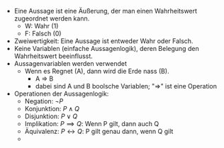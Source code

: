 - Eine Aussage ist eine Äußerung, der man einen Wahrheitswert zugeordnet werden kann.
	- W: Wahr (1)
	- F: Falsch (0)
- Zweiwertigkeit: Eine Aussage ist entweder Wahr oder Falsch.
- Keine Variablen (einfache Aussagenlogik), deren Belegung den Wahrheitswert beeinflusst.
- Aussagenvariablen werden verwendet
	- Wenn es Regnet (A), dann wird die Erde nass (B).
		- A => B
		- dabei sind A und B boolsche Variablen; "=>" ist eine Operation
- Operationen der Aussagenlogik:
	- Negation: $\neg P$
	- Konjunktion: $P \land Q$
	- Disjunktion: $P \lor Q$
	- Implikation: $P \implies Q$: Wenn P gilt, dann auch Q
	- Äquivalenz: $P \leftrightarrow Q$: P gilt genau dann, wenn Q gilt
	-